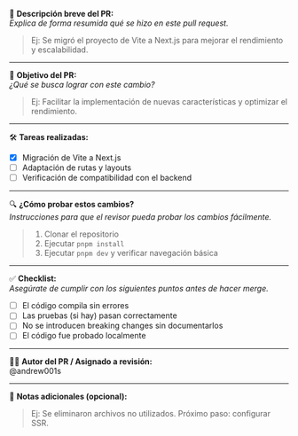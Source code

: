 🧠 **Descripción breve del PR:**  
_Explica de forma resumida qué se hizo en este pull request._

> Ej: Se migró el proyecto de Vite a Next.js para mejorar el rendimiento y escalabilidad.

---

🎯 **Objetivo del PR:**  
_¿Qué se busca lograr con este cambio?_

> Ej: Facilitar la implementación de nuevas características y optimizar el rendimiento.

---

🛠️ **Tareas realizadas:**

- [x] Migración de Vite a Next.js
- [ ] Adaptación de rutas y layouts
- [ ] Verificación de compatibilidad con el backend

---

🔍 **¿Cómo probar estos cambios?**  
_Instrucciones para que el revisor pueda probar los cambios fácilmente._

> 1. Clonar el repositorio  
> 2. Ejecutar `pnpm install`  
> 3. Ejecutar `pnpm dev` y verificar navegación básica

---

✅ **Checklist:**  
_Asegúrate de cumplir con los siguientes puntos antes de hacer merge._

- [ ] El código compila sin errores
- [ ] Las pruebas (si hay) pasan correctamente
- [ ] No se introducen breaking changes sin documentarlos
- [ ] El código fue probado localmente

---

🙋‍♂️ **Autor del PR / Asignado a revisión:**  
@andrew001s  
<!-- Puedes agregar revisores con @usuario -->

---

📎 **Notas adicionales (opcional):**

> Ej: Se eliminaron archivos no utilizados. Próximo paso: configurar SSR.


